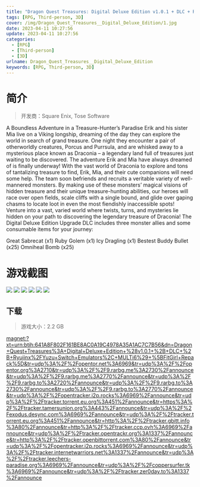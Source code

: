 ```yaml
---
title: "Dragon Quest Treasures: Digital Deluxe Edition v1.0.1 + DLC + Ryujinx/Yuzu Switch Emulators"
tags: [RPG, Third-person, 3D]
cover: /img/Dragon_Quest_Treasures__Digital_Deluxe_Edition/1.jpg
date: 2023-04-11 10:27:56
update: 2023-04-11 10:27:56
categories: 
  - [RPG]
  - [Third-person]
  - [3D]
urlname: Dragon_Quest_Treasures__Digital_Deluxe_Edition
keywords: [RPG, Third-person, 3D]
---
```

# 简介

> 开发商：Square Enix, Tose Software

A Boundless Adventure in a Treasure-Hunter’s Paradise
Erik and his sister Mia live on a Viking longship, dreaming of the day they can explore the world in search of grand treasure. One night they encounter a pair of otherworldly creatures, Porcus and Purrsula, and are whisked away to a mysterious place known as Draconia – a legendary land full of treasures just waiting to be discovered. The adventure Erik and Mia have always dreamed of is finally underway!
With the vast world of Draconia to explore and tons of tantalizing treasure to find, Erik, Mia, and their cute companions will need some help. The team soon befriends and recruits a veritable variety of well-mannered monsters. By making use of these monsters’ magical visions of hidden treasure and their unique treasure-hunting abilities, our heroes will race over open fields, scale cliffs with a single bound, and glide over gaping chasms to locate loot in even the most fiendishly inaccessible spots!
Venture into a vast, varied world where twists, turns, and mysteries lie hidden on your path to discovering the legendary treasure of Draconia!
The Digital Deluxe Edition Upgrade DLC includes three monster allies and some consumable items for your journey:

Great Sabrecat (x1)
Ruby Golem (x1)
Icy Dragling (x1)
Bestest Buddy Bullet (x25)
Omniheal Bomb (x25)

# 游戏截图

![](/img/Dragon_Quest_Treasures__Digital_Deluxe_Edition/2.jpg)
![](/img/Dragon_Quest_Treasures__Digital_Deluxe_Edition/3.jpg)
![](/img/Dragon_Quest_Treasures__Digital_Deluxe_Edition/4.jpg)
![](/img/Dragon_Quest_Treasures__Digital_Deluxe_Edition/5.jpg)
![](/img/Dragon_Quest_Treasures__Digital_Deluxe_Edition/6.jpg)
![](/img/Dragon_Quest_Treasures__Digital_Deluxe_Edition/7.jpg)


## 下载

> 游戏大小：2.2 GB

[magnet:?xt=urn:btih:641A8F802F161BE8AC0A19C4978A35A1AC7C7B56&amp;dn=Dragon+Quest+Treasures%3A+Digital+Deluxe+Edition+%28v1.0.1+%2B+DLC+%2B+Ryujinx%2FYuzu+Switch+Emulators%2C+MULTi6%29+%5BFitGirl+Repack%5D&amp;tr=udp%3A%2F%2Fopentor.net%3A6969&amp;tr=udp%3A%2F%2Fopentor.org%3A2710&amp;tr=udp%3A%2F%2F9.rarbg.me%3A2730%2Fannounce&amp;tr=udp%3A%2F%2F9.rarbg.me%3A2770%2Fannounce&amp;tr=udp%3A%2F%2F9.rarbg.to%3A2720%2Fannounce&amp;tr=udp%3A%2F%2F9.rarbg.to%3A2730%2Fannounce&amp;tr=udp%3A%2F%2F9.rarbg.to%3A2770%2Fannounce&amp;tr=udp%3A%2F%2Fopentracker.i2p.rocks%3A6969%2Fannounce&amp;tr=udp%3A%2F%2Ftracker.torrent.eu.org%3A451%2Fannounce&amp;tr=https%3A%2F%2Ftracker.tamersunion.org%3A443%2Fannounce&amp;tr=udp%3A%2F%2Fexodus.desync.com%3A6969%2Fannounce&amp;tr=udp%3A%2F%2Ftracker.torrent.eu.org%3A451%2Fannounce&amp;tr=http%3A%2F%2Ftracker.gbitt.info%3A80%2Fannounce&amp;tr=http%3A%2F%2Ftracker.ccp.ovh%3A6969%2Fannounce&amp;tr=udp%3A%2F%2Ftracker.opentrackr.org%3A1337%2Fannounce&amp;tr=http%3A%2F%2Ftracker.openbittorrent.com%3A80%2Fannounce&amp;tr=udp%3A%2F%2Fopentracker.i2p.rocks%3A6969%2Fannounce&amp;tr=udp%3A%2F%2Ftracker.internetwarriors.net%3A1337%2Fannounce&amp;tr=udp%3A%2F%2Ftracker.leechers-paradise.org%3A6969%2Fannounce&amp;tr=udp%3A%2F%2Fcoppersurfer.tk%3A6969%2Fannounce&amp;tr=udp%3A%2F%2Ftracker.zer0day.to%3A1337%2Fannounce](magnet:?xt=urn:btih:641A8F802F161BE8AC0A19C4978A35A1AC7C7B56&amp;dn=Dragon+Quest+Treasures%3A+Digital+Deluxe+Edition+%28v1.0.1+%2B+DLC+%2B+Ryujinx%2FYuzu+Switch+Emulators%2C+MULTi6%29+%5BFitGirl+Repack%5D&amp;tr=udp%3A%2F%2Fopentor.net%3A6969&amp;tr=udp%3A%2F%2Fopentor.org%3A2710&amp;tr=udp%3A%2F%2F9.rarbg.me%3A2730%2Fannounce&amp;tr=udp%3A%2F%2F9.rarbg.me%3A2770%2Fannounce&amp;tr=udp%3A%2F%2F9.rarbg.to%3A2720%2Fannounce&amp;tr=udp%3A%2F%2F9.rarbg.to%3A2730%2Fannounce&amp;tr=udp%3A%2F%2F9.rarbg.to%3A2770%2Fannounce&amp;tr=udp%3A%2F%2Fopentracker.i2p.rocks%3A6969%2Fannounce&amp;tr=udp%3A%2F%2Ftracker.torrent.eu.org%3A451%2Fannounce&amp;tr=https%3A%2F%2Ftracker.tamersunion.org%3A443%2Fannounce&amp;tr=udp%3A%2F%2Fexodus.desync.com%3A6969%2Fannounce&amp;tr=udp%3A%2F%2Ftracker.torrent.eu.org%3A451%2Fannounce&amp;tr=http%3A%2F%2Ftracker.gbitt.info%3A80%2Fannounce&amp;tr=http%3A%2F%2Ftracker.ccp.ovh%3A6969%2Fannounce&amp;tr=udp%3A%2F%2Ftracker.opentrackr.org%3A1337%2Fannounce&amp;tr=http%3A%2F%2Ftracker.openbittorrent.com%3A80%2Fannounce&amp;tr=udp%3A%2F%2Fopentracker.i2p.rocks%3A6969%2Fannounce&amp;tr=udp%3A%2F%2Ftracker.internetwarriors.net%3A1337%2Fannounce&amp;tr=udp%3A%2F%2Ftracker.leechers-paradise.org%3A6969%2Fannounce&amp;tr=udp%3A%2F%2Fcoppersurfer.tk%3A6969%2Fannounce&amp;tr=udp%3A%2F%2Ftracker.zer0day.to%3A1337%2Fannounce)